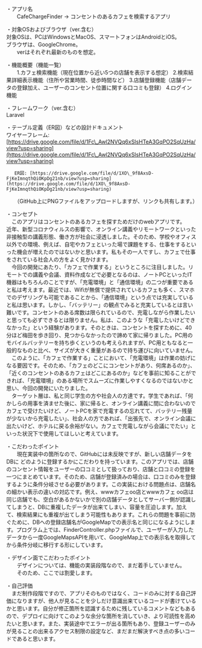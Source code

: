 ・アプリ名  
　　CafeChargeFinder  \-\> コンセントのあるカフェを検索するアプリ

・対象OSおよびブラウザ（ver.含む）  
 対象OSは、PCはWindowsとMacOS、スマートフォンはAndroidとiOS。  
 ブラウザは、GoogleChrome。  
　　verはそれぞれ最新のものを想定。

・機能概要（機能一覧）  
　　1.カフェ検索機能（現在位置から近い5つの店舗を表示する想定） 
2.検索結果詳細表示機能（住所や営業時間、徒歩時間など）
3.店舗登録機能（店舗データの登録加え、ユーザーのコンセント位置に関する口コミも登録）
4.ログイン機能

・フレームワーク（ver.含む）        
       Laravel

・テーブル定義（ER図）などの設計ドキュメント  
       ワイヤーフレーム: [https://drive.google.com/file/d/1Fc\_Awl2NVQq6xSIsHTeA3GqPO2SqUzHa/view?usp=sharing](https://drive.google.com/file/d/1Fc\_Awl2NVQq6xSIsHTeA3GqPO2SqUzHa/view?usp=sharing)

       ER図: [https://drive.google.com/file/d/1XO\_9f8AxsD-FjKeImnqthQiOKpDg21nb/view?usp=sharing](https://drive.google.com/file/d/1XO\_9f8AxsD-FjKeImnqthQiOKpDg21nb/view?usp=sharing)

　　（GitHub上にPNGファイルをアップロードしますが、リンクも共有します。）

・コンセプト  
　このアプリはコンセントのあるカフェを探すためだけのwebアプリです。  
近年、新型コロナウィルスの影響で、オンライン講義やリモートワークといった非接触型の講義形態、働き方が社会に浸透しました。そのため、学校やオフィス以外での環境、例えば、自宅やカフェといった場で課題をする、仕事をするといった機会が増えたのではないかと思います。私もその一人ですし、カフェで仕事をされている社会人の方をよく見かけます。  
　今回の開発にあたり、「カフェで作業する」というところに注目しました。リモートでの講義や会議、資料作成などで必要となるのは、ノートPCといったIT機器はもちろんのことですが、「充電環境」と「通信環境」の二つが重要であると私は考えます。最近では、Wifiが無償で提供されているカフェも多く、スマホでのデザリングも可能であることから、「通信環境」という点では充実していると私は思います。しかし、「バッテリー」の観点でみると充実しているとは言い難いです。コンセントのある席数は限られているので、充電しながら作業したいと思っても必ずできるとは限りません。私は、このような「充電したいけどできなかった」という経験があります。そのときは、コンセントを探すために、40分ほど梅田を歩き回り、見つからなかったので諦めて家に帰りました。PC用のモバイルバッテリーを持ち歩くというのも考えられますが、PC用ともなると一般的なものと比べ、サイズが大きく重量があるので持ち運びに向いていません。  
　このように、「カフェで作業する」ことにおいて、「充電環境」は作業の妨げになる要因です。そのため、「カフェのどこにコンセントがあり、何席あるのか」、「近くのコンセントのあるカフェはどこにあるのか」などを事前に知ることができれば、「充電環境」のある場所でスムーズに作業しやすくなるのではないかと思い、今回の開発にいたりました。  
　ターゲット層は、私と同じ学生の方や社会人の方達です。学生であれば、「何かしらの用事を済ませた後に、家に帰ると、オンライン講義に間に合わないのでカフェで受けたいけど、ノートPCを家で充電するの忘れてて、バッテリー残量が少ないから充電したい」、社会人の方であれば、「出張先で、オンライン会議に出たいけど、ホテルに戻る余裕がない。カフェで充電しながら会議にでたい」といった状況下で使用してほしいと考えています。

・こだわったポイント  
　　現在実装中の箇所なので、GitHubには未反映ですが、新しい店舗データをDBに どのように登録するかにこだわりを持っています。このアプリでは、店舗のコンセント情報をユーザーの口コミとして扱っており、店舗と口コミの登録を一つにまとめています。そのため、店舗が登録済みの場合は、口コミのみを登録するように条件分岐させる必要があります。この実装における問題点は、店舗名の細かい表示の違いの対応です。例え、wwwカフェoo店とwwwカフェ oo店は同じ店舗でも、空白があるかないかで別の店舗データとしてサーバー側が認識してしまうと、DBに重複したデータが出来てしまい、容量を圧迫します。加えて、検索結果にも重複が出てしまう可能性もあります。これらの問題を事前に防ぐために、DBへの登録店舗名がGoogleMapでの表示名と同じになるようにします。プログラム上では、FinderController.phpファイルで、ユーザーが入力したデータから一度GoogleMapsAPIを用いて、GoogleMap上での表示名を取得してから条件分岐に移行する形にしています。

・デザイン面でこだわったポイント  
　　デザインについては、機能の実装段階なので、まだ着手していません。  
　　そのため、ここでは割愛します。

・自己評価  
　まだ制作段階ですので、アプリそのものではなく、コードのみに対する自己評価になりますが、他人が見ることを少しだけ意識出来ているコードが書けているかと思います。自分が修正箇所を認識するために残しているコメントなどもあるので、デプロイに向けてこのような余分な箇所を消していき、より可読性を高めたいと思います。また、実装途中でエラーが出る箇所もあり、登録ユーザーのみが見ることの出来るアクセス制限の設定など、まだまだ解決すべき点の多いコードであると思います。
